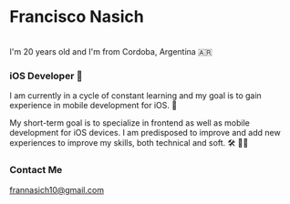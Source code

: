 # Francisco Nasich
</br>
I'm 20 years old and I'm from Cordoba, Argentina 🇦🇷

### iOS Developer 

I am currently in a cycle of constant learning and my goal is to gain experience in mobile development for iOS. 📲

My short-term goal is to specialize in frontend as well as mobile development for iOS devices. I am predisposed to improve and add new experiences to improve my skills, both technical and soft. 🛠 💪🏼

### Contact Me

frannasich10@gmail.com
